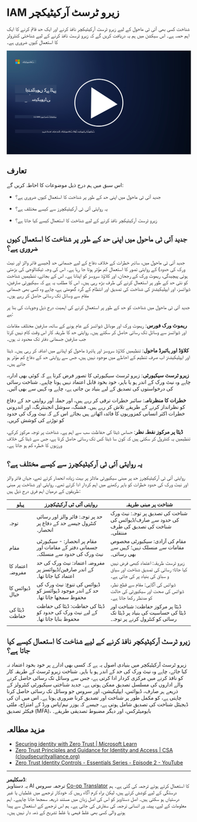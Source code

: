 <!--
CO_OP_TRANSLATOR_METADATA:
{
  "original_hash": "4774a978af123f72ebb872199c4c4d4f",
  "translation_date": "2025-09-03T20:29:23+00:00",
  "source_file": "2.2 IAM zero trust architecture.md",
  "language_code": "ur"
}
-->
# IAM زیرو ٹرسٹ آرکیٹیکچر

شناخت کسی بھی آئی ٹی ماحول کے لیے زیرو ٹرسٹ آرکیٹیکچر نافذ کرنے اور ایک حد قائم کرنے کا ایک اہم حصہ ہے۔ اس سیکشن میں ہم یہ دریافت کریں گے کہ زیرو ٹرسٹ نافذ کرنے کے لیے شناختی کنٹرولز کا استعمال کیوں ضروری ہے۔

[![ویڈیو دیکھیں](../../translated_images/2-2_placeholder.9ba44fe6f92cd8d7bc51d8447bd20954cc74d8f2a5405402a78e6a42edcbf819.ur.png)](https://learn-video.azurefd.net/vod/player?id=69fb20f6-0f81-4660-b6cd-dcd75d34bd98)

## تعارف

اس سبق میں ہم درج ذیل موضوعات کا احاطہ کریں گے:

- جدید آئی ٹی ماحول میں اپنی حد کے طور پر شناخت کا استعمال کیوں ضروری ہے؟

- یہ روایتی آئی ٹی آرکیٹیکچرز سے کیسے مختلف ہے؟

- زیرو ٹرسٹ آرکیٹیکچر نافذ کرنے کے لیے شناخت کا استعمال کیسے کیا جاتا ہے؟

## جدید آئی ٹی ماحول میں اپنی حد کے طور پر شناخت کا استعمال کیوں ضروری ہے؟

جدید آئی ٹی ماحول میں، سائبر خطرات کے خلاف دفاع کے لیے جسمانی حد (جیسے فائر والز اور نیٹ ورک کی حدود) کے روایتی تصور کا استعمال کم مؤثر ہوتا جا رہا ہے۔ اس کی وجہ ٹیکنالوجی کی بڑھتی ہوئی پیچیدگی، ریموٹ ورک کے رجحان، اور کلاؤڈ سروسز کو اپنانا ہے۔ اس کے بجائے، تنظیمیں شناخت کو نئی حد کے طور پر استعمال کرنے کی طرف بڑھ رہی ہیں۔ اس کا مطلب یہ ہے کہ سیکیورٹی صارفین، ڈیوائسز، اور ایپلیکیشنز کی شناخت کی تصدیق اور انتظام کے گرد گھومتی ہے، چاہے وہ کسی بھی جسمانی مقام سے وسائل تک رسائی حاصل کر رہے ہوں۔

جدید آئی ٹی ماحول میں شناخت کو حد کے طور پر استعمال کرنے کی اہمیت درج ذیل وجوہات کی بنا پر ہے:

**ریموٹ ورک فورس**: ریموٹ ورک اور موبائل ڈیوائسز کے عام ہونے کے ساتھ، صارفین مختلف مقامات اور ڈیوائسز سے وسائل تک رسائی حاصل کر سکتے ہیں۔ روایتی حد کا طریقہ کار اس وقت کام نہیں کرتا جب صارفین جسمانی دفتر تک محدود نہ ہوں۔

**کلاؤڈ اور ہائبرڈ ماحول**: تنظیمیں کلاؤڈ سروسز اور ہائبرڈ ماحول کو اپنانے میں اضافہ کر رہی ہیں۔ ڈیٹا اور ایپلیکیشنز اب صرف تنظیم کے احاطے میں موجود نہیں ہیں، جس سے روایتی حد کے دفاع کم مؤثر ہو جاتے ہیں۔

**زیرو ٹرسٹ سیکیورٹی**: زیرو ٹرسٹ سیکیورٹی کا تصور فرض کرتا ہے کہ کوئی بھی ادارہ، چاہے وہ نیٹ ورک کے اندر ہو یا باہر، خود بخود قابل اعتماد نہیں ہونا چاہیے۔ شناخت رسائی کی درخواستوں کی تصدیق کے لیے بنیاد بن جاتی ہے، چاہے وہ کہیں سے بھی آئیں۔

**خطرات کا منظرنامہ**: سائبر خطرات ترقی کر رہے ہیں، اور حملہ آور روایتی حد کے دفاع کو نظرانداز کرنے کے طریقے تلاش کر رہے ہیں۔ فشنگ، سوشل انجینئرنگ، اور اندرونی خطرات اکثر انسانی کمزوریوں کا فائدہ اٹھاتے ہیں بجائے اس کے کہ نیٹ ورک کی حدود کو توڑنے کی کوشش کریں۔

**ڈیٹا پر مرکوز نقطہ نظر**: حساس ڈیٹا کی حفاظت سب سے اہم ہے۔ شناخت پر توجہ مرکوز کرکے، تنظیمیں یہ کنٹرول کر سکتی ہیں کہ کون سا ڈیٹا کس تک رسائی حاصل کرتا ہے، جس سے ڈیٹا کی خلاف ورزیوں کا خطرہ کم ہو جاتا ہے۔

## یہ روایتی آئی ٹی آرکیٹیکچرز سے کیسے مختلف ہے؟

روایتی آئی ٹی آرکیٹیکچرز حد پر مبنی سیکیورٹی ماڈلز پر بہت زیادہ انحصار کرتے تھے، جہاں فائر والز اور نیٹ ورک کی حدود خطرات کو باہر رکھنے میں اہم کردار ادا کرتے تھے۔ روایتی اور شناخت پر مبنی طریقوں کے درمیان اہم فرق درج ذیل ہیں:

|      پہلو                  |      روایتی آئی ٹی آرکیٹیکچرز                                                                  |      شناخت پر مبنی طریقہ                                                                             |
|-----------------------------|----------------------------------------------------------------------------------------------------|------------------------------------------------------------------------------------------------------------|
|     توجہ                   |     حد پر توجہ: فائر والز اور رسائی کنٹرول جیسے حد کے دفاع پر انحصار۔             |     شناخت کی تصدیق پر توجہ: نیٹ ورک کی حدود سے صارف/ڈیوائس کی شناخت کی تصدیق کی طرف منتقلی۔     |
|     مقام                  |     مقام پر انحصار: - سیکیورٹی جسمانی دفتر کے مقامات اور نیٹ ورک کی حدود سے منسلک۔    |     مقام کی آزادی: سیکیورٹی مخصوص مقامات سے منسلک نہیں؛ کہیں سے بھی رسائی۔                |
|     اعتماد کا مفروضہ        |     مفروضہ اعتماد: نیٹ ورک کی حد کے اندر صارفین/ڈیوائسز پر اعتماد کیا جاتا تھا۔                 |     زیرو ٹرسٹ طریقہ: اعتماد کبھی فرض نہیں کیا جاتا؛ رسائی کی تصدیق شناخت اور سیاق و سباق کی بنیاد پر کی جاتی ہے۔       |
|     ڈیوائس کا خیال          |     ڈیوائس کی تنوع: نیٹ ورک کی حد کے اندر موجود ڈیوائسز کو محفوظ سمجھا جاتا تھا۔                  |     ڈیوائس کی آگاہی: مقام سے قطع نظر، ڈیوائس کی صحت اور سیکیورٹی کی حالت کو مدنظر رکھا جاتا ہے۔               |
|     ڈیٹا کی حفاظت          |     ڈیٹا کی حفاظت: ڈیٹا کی حفاظت کے لیے نیٹ ورک کی حدود کو محفوظ بنایا جاتا تھا۔                 |     ڈیٹا پر مرکوز حفاظت: شناخت اور ڈیٹا کی حساسیت کی بنیاد پر ڈیٹا تک رسائی کو کنٹرول کرنے پر توجہ۔    |
|                             |                                                                                                    |                                                                                                            |

## زیرو ٹرسٹ آرکیٹیکچر نافذ کرنے کے لیے شناخت کا استعمال کیسے کیا جاتا ہے؟

زیرو ٹرسٹ آرکیٹیکچر میں بنیادی اصول یہ ہے کہ کسی بھی ادارے پر خود بخود اعتماد نہ کیا جائے، چاہے وہ نیٹ ورک کی حد کے اندر ہو یا باہر۔ شناخت زیرو ٹرسٹ کے طریقہ کار کو نافذ کرنے میں مرکزی کردار ادا کرتی ہے، جس سے وسائل تک رسائی حاصل کرنے والے اداروں کی مسلسل تصدیق ممکن ہوتی ہے۔ جدید شناختی سیکیورٹی کنٹرولز کے ذریعے ہر صارف، ڈیوائس، ایپلیکیشن، اور سروس جو وسائل تک رسائی حاصل کرنا چاہتی ہے، کو مکمل طور پر شناخت اور تصدیق کرنا ضروری ہوتا ہے۔ اس میں ان کی ڈیجیٹل شناخت کی تصدیق شامل ہوتی ہے، جیسے کہ یوزر نیم/پاس ورڈ کے امتزاج، ملٹی فیکٹر تصدیق (MFA)، بایومیٹرکس، اور دیگر مضبوط تصدیقی طریقے۔

## مزید مطالعہ

- [Securing identity with Zero Trust | Microsoft Learn](https://learn.microsoft.com/security/zero-trust/deploy/identity?WT.mc_id=academic-96948-sayoung)
- [Zero Trust Principles and Guidance for Identity and Access | CSA (cloudsecurityalliance.org)](https://cloudsecurityalliance.org/artifacts/zero-trust-principles-and-guidance-for-iam/)
- [Zero Trust Identity Controls - Essentials Series - Episode 2 - YouTube](https://www.youtube.com/watch?v=fQZQznIKcGM&list=PLXtHYVsvn_b_gtX1-NB62wNervQx1Fhp4&index=13)

---

**ڈسکلیمر**:  
یہ دستاویز AI ترجمہ سروس [Co-op Translator](https://github.com/Azure/co-op-translator) کا استعمال کرتے ہوئے ترجمہ کی گئی ہے۔ ہم درستگی کے لیے کوشش کرتے ہیں، لیکن براہ کرم آگاہ رہیں کہ خودکار ترجمے میں غلطیاں یا غیر درستیاں ہو سکتی ہیں۔ اصل دستاویز کو اس کی اصل زبان میں مستند ذریعہ سمجھا جانا چاہیے۔ اہم معلومات کے لیے، پیشہ ور انسانی ترجمہ کی سفارش کی جاتی ہے۔ ہم اس ترجمے کے استعمال سے پیدا ہونے والی کسی بھی غلط فہمی یا غلط تشریح کے ذمہ دار نہیں ہیں۔